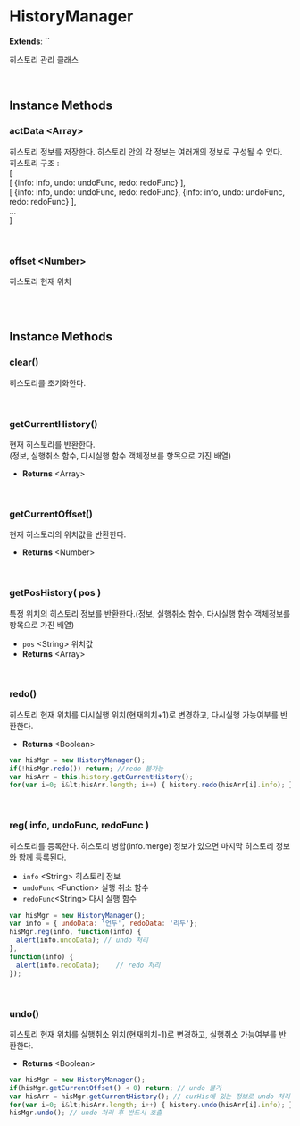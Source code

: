 # HistoryManager
**Extends**: ``

히스토리 관리 클래스

<br/>

## Instance Methods

### actData \<Array>

히스토리 정보를 저장한다. 히스토리 안의 각 정보는 여러개의 정보로 구성될 수 있다.<br/>
히스토리 구조 :<br/>[<br/>
[ {info: info, undo: undoFunc, redo: redoFunc} ],<br/>
[ {info: info, undo: undoFunc, redo: redoFunc}, {info: info, undo: undoFunc, redo: redoFunc} ],<br/>...<br/>]

<br/>

### offset \<Number>

히스토리 현재 위치

<br/>
<br/>

## Instance Methods

### clear()

히스토리를 초기화한다.

<br/>

### getCurrentHistory()

현재 히스토리를 반환한다.</br>
(정보, 실행취소 함수, 다시실행 함수 객체정보를 항목으로 가진 배열)

* **Returns** \<Array>

<br/>

### getCurrentOffset()

현재 히스토리의 위치값을 반환한다.

* **Returns** \<Number>

<br/>

### getPosHistory( pos )

특정 위치의 히스토리 정보를 반환한다.(정보, 실행취소 함수, 다시실행 함수 객체정보를 항목으로 가진 배열)

* `pos` \<String> 위치값
* **Returns** \<Array>

<br/>

### redo()

히스토리 현재 위치를 다시실행 위치(현재위치+1)로 변경하고, 다시실행 가능여부를 반환한다.

* **Returns** \<Boolean>

```js
var hisMgr = new HistoryManager();
if(!hisMgr.redo()) return; //redo 불가능
var hisArr = this.history.getCurrentHistory();
for(var i=0; i&lt;hisArr.length; i++) { history.redo(hisArr[i].info); }
```

<br/>

### reg( info, undoFunc, redoFunc )

히스토리를 등록한다. 히스토리 병합(info.merge) 정보가 있으면 마지막 히스토리 정보와 함께 등록된다.

* `info` \<String> 히스토리 정보
* `undoFunc` \<Function> 실행 취소 함수
* `redoFunc`\<String> 다시 실행 함수
 
```js
var hisMgr = new HistoryManager();
var info = { undoData: '언두', redoData: '리두'};
hisMgr.reg(info, function(info) {
　alert(info.undoData); // undo 처리 
},
function(info) {
　alert(info.redoData);    // redo 처리
});
```

<br/>

### undo()

히스토리 현재 위치를 실행취소 위치(현재위치-1)로 변경하고, 실행취소 가능여부를 반환한다.

* **Returns** \<Boolean>

```js
var hisMgr = new HistoryManager();
if(hisMgr.getCurrentOffset() < 0) return; // undo 불가
var hisArr = hisMgr.getCurrentHistory(); // curHis에 있는 정보로 undo 처리
for(var i=0; i&lt;hisArr.length; i++) { history.undo(hisArr[i].info); }
hisMgr.undo(); // undo 처리 후 반드시 호출
```

<br/>
<br/>
